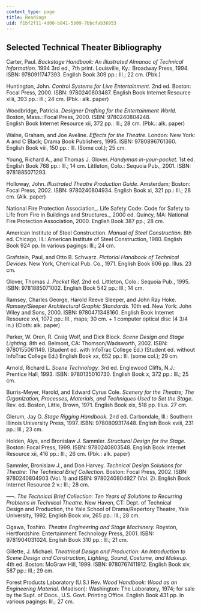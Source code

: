 ```yaml
---
content_type: page
title: Readings
uid: f1bf2f11-4d00-b841-5b09-7bbcfab36953
---
```


Selected Technical Theater Bibliography
---------------------------------------

Carter, Paul. _Backstage Handbook: An Illustrated Almanac of Technical Information_. 1994 3rd ed., 7th print. Louisville, Ky.: Broadway Press, 1994. ISBN: 9780911747393. English Book 309 pp.: Ill.; 22 cm. (Pbk.)

Huntington, John. _Control Systems for Live Entertainment._ 2nd ed. Boston: Focal Press, 2000. ISBN: 9780240803487. English Book Internet Resource xliii, 393 pp.: Ill.; 24 cm. (Pbk.: alk. paper)

Woodbridge, Patricia. _Designer Drafting for the Entertainment World._ Boston, Mass.: Focal Press, 2000. ISBN: 9780240804248. English Book Internet Resource xii, 372 pp.: Ill.; 28 cm. (Pbk.: alk. paper)

Walne, Graham, and Joe Aveline. _Effects for the Theatre_. London: New York: A and C Black; Drama Book Publishers, 1995. ISBN: 9780896761360. English Book viii, 150 pp.: Ill. (Some col.); 25 cm.

Young, Richard A., and Thomas J. Glover. _Handyman in-your-pocket_. 1st ed. English Book 768 pp.: Ill.; 14 cm. Littleton, Colo.: Sequoia Pub., 2001. ISBN: 9781885071293.

Holloway, John. _Illustrated Theatre Production Guide_. Amsterdam; Boston: Focal Press, 2002. ISBN: 9780240804934. English Book xi, 321 pp.: Ill.; 28 cm. (Alk. paper)

National Fire Protection Association_. Life Safety Code: Code for Safety to Life from Fire in Buildings and Structures._ 2000 ed. Quincy, MA: National Fire Protection Association, 2000. English Book 387 pp.; 28 cm.

American Institute of Steel Construction. _Manual of Steel Construction_. 8th ed. Chicago, Ill.: American Institute of Steel Construction, 1980. English Book 924 pp. In various pagings: Ill.; 24 cm.

Grafstein, Paul, and Otto B. Schwarz. _Pictorial Handbook of Technical Devices._ New York, Chemical Pub. Co., 1971. English Book 606 pp. Illus. 23 cm.

Glover, Thomas J. _Pocket Ref._ 2nd ed. Littleton, Colo.: Sequoia Pub., 1995. ISBN: 9781885071002. English Book 542 pp.: Ill.; 14 cm.

Ramsey, Charles George, Harold Reeve Sleeper, and John Ray Hoke. _Ramsey/Sleeper Architectural Graphic Standards._ 10th ed. New York: John Wiley and Sons, 2000. ISBN: 9780471348160. English Book Internet Resource xvi, 1072 pp.: Ill., maps; 30 cm. + 1 computer optical disc (4 3/4 in.) (Cloth: alk. paper)

Parker, W. Oren, R. Craig Wolf, and Dick Block. _Scene Design and Stage Lighting._ 8th ed. Belmont, CA: Thomson/Wadsworth, 2002. ISBN: 9780155061149. (Student ed. with InfoTrac College Ed.) (Student ed. without InfoTrac College Ed.) English Book xx, 652 pp.: Ill. (some col.); 29 cm.

Arnold, Richard L. _Scene Technology._ 3rd ed. Englewood Cliffs, N.J.: Prentice Hall, 1993. ISBN: 9780135010730. English Book x, 372 pp.: Ill.; 25 cm.

Burris-Meyer, Harold, and Edward Cyrus Cole. _Scenery for the Theatre; The Organization, Processes, Materials, and Techniques Used to Set the Stage._ Rev. ed. Boston, Little, Brown, 1971. English Book xix, 518 pp. Illus. 27 cm.

Glerum, Jay O. _Stage Rigging Handbook._ 2nd ed. Carbondale, Ill.: Southern Illinois University Press, 1997. ISBN: 9780809317448. English Book xviii, 231 pp.: Ill.; 23 cm.

Holden, Alys, and Bronislaw J. Sammler. _Structural Design for the Stage._ Boston: Focal Press, 1999. ISBN: 9780240803548. English Book Internet Resource xii, 416 pp.: Ill.; 26 cm. (Pbk.: alk. paper)

Sammler, Bronislaw J., and Don Harvey. _Technical Design Solutions for Theatre: The Technical Brief Collection._ Boston: Focal Press, 2002. ISBN: 9780240804903 (Vol. 1) and ISBN: 9780240804927 (Vol. 2). English Book Internet Resource 2 v.: Ill.; 28 cm.

–––. _The Technical Brief Collection: Ten Years of Solutions to Recurring Problems in Technical Theatre._ New Haven, CT: Dept. of Technical Design and Production, the Yale School of Drama/Repertory Theatre, Yale University, 1992. English Book xiv, 265 pp.: Ill.; 28 cm.

Ogawa, Toshiro. _Theatre Engineering and Stage Machinery._ Royston, Hertfordshire: Entertainment Technology Press, 2001. ISBN: 9781904031024. English Book 310 pp.: Ill.; 21 cm.

Gillette, J. Michael. _Theatrical Design and Production: An Introduction to Scene Design and Construction, Lighting, Sound, Costume, and Makeup._ 4th ed. Boston: McGraw Hill, 1999. ISBN: 9780767411912. English Book xiv, 587 pp.: Ill.; 29 cm.

Forest Products Laboratory (U.S.) Rev. _Wood Handbook: Wood as an Engineering Material_. (Madison): Washington: The Laboratory, 1974; for sale by the Supt. of Docs., U.S. Govt. Printing Office. English Book 431 pp. In various pagings: Ill.; 27 cm.